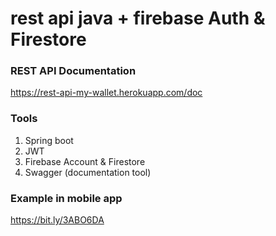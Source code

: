 # rest api java + firebase Auth & Firestore

### REST API Documentation
https://rest-api-my-wallet.herokuapp.com/doc
    
### Tools
1. Spring boot
2. JWT
3. Firebase Account & Firestore
4. Swagger (documentation tool)

### Example in mobile app
https://bit.ly/3ABO6DA